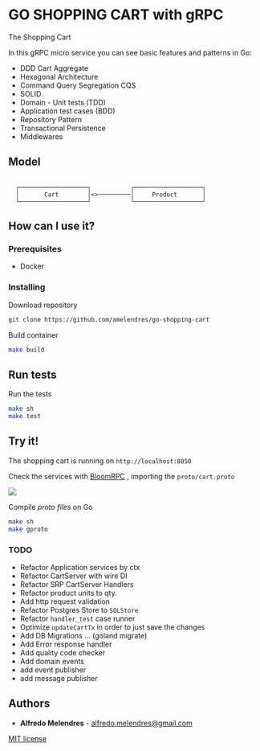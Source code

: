 # GO SHOPPING CART with gRPC 

The Shopping Cart

In this gRPC micro service you can see basic features and patterns in Go:
* DDD Cart Aggregate
* Hexagonal Architecture
* Command Query Segregation CQS  
* SOLID
* Domain - Unit tests (TDD)
* Application test cases (BDD)
* Repository Pattern
* Transactional Persistence
* Middlewares

## Model

```

  ┌───────────────────┐           ┌───────────────────┐
  │       Cart        │<>─────────│     Product       │ 
  └───────────────────┘           └───────────────────┘ 

```
## How can I use it?

### Prerequisites
- Docker

### Installing

Download repository
```sh
git clone https://github.com/amelendres/go-shopping-cart
```


Build container
```sh
make build
```

## Run tests

Run the tests
```sh
make sh
make test
```


## Try it!
The shopping cart is running on `http://localhost:8050`

Check the services with [BloomRPC](https://github.com/uw-labs/bloomrpc) ,
importing the `proto/cart.proto`

  <img src="https://github.com/uw-labs/bloomrpc/raw/master/resources/editor-preview.gif" />




Compile *proto files* on Go
```sh
make sh
make gproto
```



### TODO

* Refactor Application services by ctx  
* Refactor CartServer with wire DI
* Refactor SRP CartServer Handlers
* Refactor product units to qty.  
* Add http request validation   
* Refactor Postgres Store to `SQLStore`
* Refactor `handler_test` case runner
* Optimize `updateCartTx` in order to just save the changes
* Add DB Migrations ... (goland migrate)
* Add Error response handler
* Add quality code checker
* Add domain events
* add event publisher
* add message publisher
    
    


## Authors

* **Alfredo Melendres** -  alfredo.melendres@gmail.com

[MIT license](LICENSE.md)
